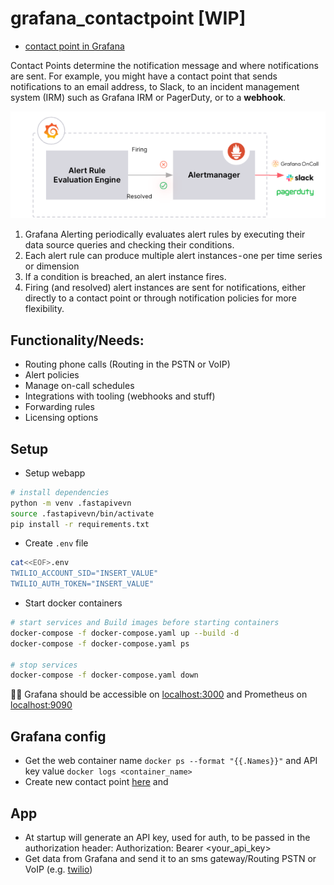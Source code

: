 # grafana_contactpoint [WIP]

* [contact point in Grafana](https://grafana.com/docs/grafana/latest/alerting/fundamentals/#contact-points)

Contact Points determine the notification message and where notifications are sent. 
For example, you might have a contact point that sends notifications to an email address, to Slack, to an incident management system (IRM) such as Grafana IRM or PagerDuty, or to a **webhook**.



![setup](./src/grafanacontactpoint.png)

1. Grafana Alerting periodically evaluates alert rules by executing their data source queries and checking their  conditions.
2. Each alert rule can produce multiple alert instances - one per time series or dimension
3. If a condition is breached, an alert instance fires.
4. Firing (and resolved) alert instances are sent for notifications, either directly to a contact point or through notification policies for more flexibility.


## Functionality/Needs:

* Routing phone calls (Routing in the PSTN or VoIP)
* Alert policies
* Manage on-call schedules
* Integrations with tooling (webhooks and stuff)
* Forwarding rules
* Licensing options

## Setup

* Setup webapp
```bash
# install dependencies
python -m venv .fastapivevn
source .fastapivevn/bin/activate
pip install -r requirements.txt
```

* Create `.env` file

```bash
cat<<EOF>.env
TWILIO_ACCOUNT_SID="INSERT_VALUE"
TWILIO_AUTH_TOKEN="INSERT_VALUE"
```
* Start docker containers

```bash
# start services and Build images before starting containers
docker-compose -f docker-compose.yaml up --build -d
docker-compose -f docker-compose.yaml ps

# stop services
docker-compose -f docker-compose.yaml down
```

🐱‍💻 Grafana should be accessible on [localhost:3000](http://127.0.0.1:3000) and Prometheus on [localhost:9090](http://127.0.0.1:9090)

## Grafana config

* Get the web container name `docker ps --format "{{.Names}}"` and API key value `docker logs <container_name>`
* Create new contact point [here](http://127.0.0.1:3000/alerting/notifications/receivers/new) and 

## App

* At startup will generate an API key, used for auth, to be passed in the authorization header: Authorization: Bearer <your_api_key>
* Get data from Grafana and send it to an sms gateway/Routing PSTN or VoIP (e.g. [twilio](https://www.twilio.com/docs))


